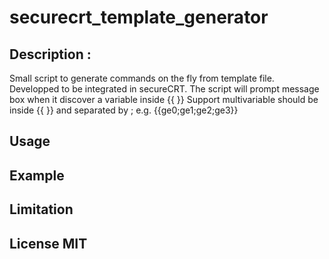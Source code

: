 # securecrt_template_generator

## Description : 

Small script to generate commands on the fly from template file. 
Developped to be integrated in secureCRT. 
The script will prompt message box when it discover a variable inside {{ }}
Support multivariable should be inside {{ }} and separated by ; 
e.g. {{ge0;ge1;ge2;ge3}}

## Usage 


## Example 


## Limitation 


## License MIT 